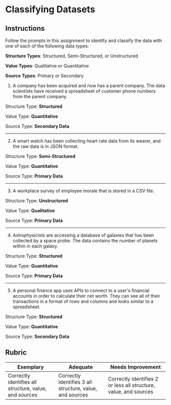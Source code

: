 # Classifying Datasets

## Instructions

Follow the prompts in this assignment to identify and classify the data with one of each of the following data types:

**Structure Types**: Structured, Semi-Structured, or Unstructured

**Value Types**: Qualitative or Quantitative 

**Source Types**: Primary or Secondary

1. A company has been acquired and now has a parent company. The data scientists have received a spreadsheet of customer phone numbers from the parent company. 

Structure Type: **Structured**

Value Type: **Quantitative**

Source Type: **Secondary Data**

---

2. A smart watch has been collecting heart rate data from its wearer, and the raw data is in JSON format.

Structure Type: **Semi-Structured**

Value Type: **Quantitative**

Source Type: **Primary Data**

---

3. A workplace survey of employee morale that is stored in a CSV file. 

Structure Type: **Unstructured**

Value Type: **Qualitative**

Source Type: **Primary Data**

---

4. Astrophysicists are accessing a database of galaxies that has been collected by a space probe. The data contains the number of planets within in each galaxy.

Structure Type: **Structured**

Value Type: **Quantitative**

Source Type: **Primary Data**

---

5. A personal finance app uses APIs to connect to a user's financial accounts in order to calculate their net worth. They can see all of their transactions in a format of rows and columns and looks similar to a spreadsheet.

Structure Type: **Structured**

Value Type: **Quantitative**

Source Type: **Secondary Data**

## Rubric

Exemplary | Adequate | Needs Improvement
--- | --- | -- |
Correctly identifies all structure, value, and sources |Correctly identifies 3 all structure, value, and sources|Correctly identifies 2 or less all structure, value, and sources|

